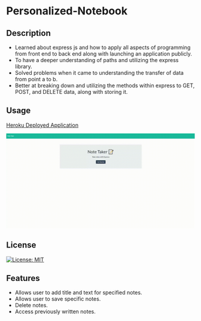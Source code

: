 # Personalized-Notebook

## Description
- Learned about express js and how to apply all aspects of programming from front end to back end along with launching an application publicly. 
- To have a deeper understanding of paths and utilizing the express library.
- Solved problems when it came to understanding the transfer of data from point a to b.
- Better at breaking down and utilizing the methods within express to GET, POST, and DELETE data, along with storing it. 

## Usage

[Heroku Deployed Application](https://pacific-tor-65276.herokuapp.com/notes)

![Note Taker Gif](./public/assets/gif1.gif)

## License
[![License: MIT](https://img.shields.io/badge/License-MIT-yellow.svg)](https://opensource.org/licenses/MIT)

## Features
- Allows user to add title and text for specified notes.
- Allows user to save specific notes.
- Delete notes.
- Access previously written notes.

